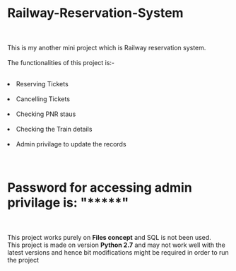 # Railway-Reservation-System
<br><br>
This is my another mini project which is Railway reservation system.
<br>
<br>
The functionalities of this project is:-
<br>
<br>
<li>Reserving Tickets</li>
<br>
<li>Cancelling Tickets</li>
<br>
<li>Checking PNR staus</li>
<br>
<li>Checking the Train details</li>
<br>
<li>Admin privilage to update the records</li> 
<br>
<br>
<h1><b>Password for accessing admin privilage is: "*****"</b></h1>
<br><br>
  This project works purely on <b>Files concept</b> and SQL is not been used.
  <br>
  This project is made on version <b> Python 2.7</b> and may not work well with the latest versions and hence bit modifications might be required in order to run the project<br>
